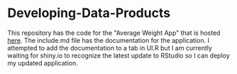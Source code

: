 # Developing-Data-Products
This repository has the code for the "Average Weight App" that is hosted <a href="https://porschia.shinyapps.io/AvgWeight">here</a>. 
The include.md file has the documentation for the application. I attempted to add the documentation to a tab in UI.R but I am 
currently waiting for shiny.io to recognize the latest update to RStudio so I can deploy my updated application.
